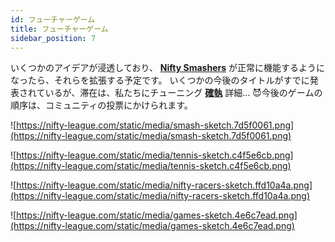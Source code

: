 ```yaml
---
id: フューチャーゲーム
title: フューチャーゲーム
sidebar_position: 7
---
```


いくつかのアイデアが浸透しており、 **[Nifty Smashers](https://nifty-league.com/games)** が正常に機能するようになったら、それらを拡張する予定です。 いくつかの今後のタイトルがすでに発表されているが、滞在は、私たちにチューニング **[確執](https://discord.gg/niftyleague)** 詳細… 😈今後のゲームの順序は、コミュニティの投票にかけられます。

![https://nifty-league.com/static/media/smash-sketch.7d5f0061.png](https://nifty-league.com/static/media/smash-sketch.7d5f0061.png)

![https://nifty-league.com/static/media/tennis-sketch.c4f5e6cb.png](https://nifty-league.com/static/media/tennis-sketch.c4f5e6cb.png)

![https://nifty-league.com/static/media/nifty-racers-sketch.ffd10a4a.png](https://nifty-league.com/static/media/nifty-racers-sketch.ffd10a4a.png)

![https://nifty-league.com/static/media/games-sketch.4e6c7ead.png](https://nifty-league.com/static/media/games-sketch.4e6c7ead.png)
